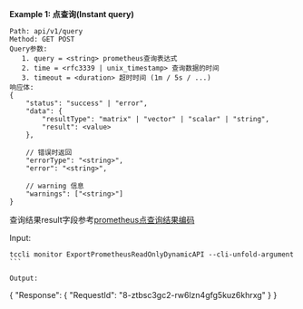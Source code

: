 **Example 1: 点查询(Instant query)**

```
Path: api/v1/query
Method: GET POST
Query参数: 
   1. query = <string> prometheus查询表达式
   2. time = <rfc3339 | unix_timestamp> 查询数据的时间
   3. timeout = <duration> 超时时间 (1m / 5s / ...)
响应体:
{
	"status": "success" | "error",
	"data": {
		"resultType": "matrix" | "vector" | "scalar" | "string",
		"result": <value>
	},
	
	// 错误时返回
	"errorType": "<string>",
	"error": "<string>",

	// warning 信息
	"warnings": ["<string>"]
}
```
查询结果result字段参考[prometheus点查询结果编码](https://prometheus.io/docs/prometheus/latest/querying/api/#expression-query-result-formats)

Input: 

```
tccli monitor ExportPrometheusReadOnlyDynamicAPI --cli-unfold-argument ```

Output: 
```
{
    "Response": {
        "RequestId": "8-ztbsc3gc2-rw6lzn4gfg5kuz6khrxg"
    }
}
```

